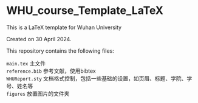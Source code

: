 # WHU_course_Template_LaTeX
This is a LaTeX template for Wuhan University

Created on 30 April 2024.

This repository contains the following files:

`main.tex` 主文件\
`reference.bib` 参考文献，使用bibtex\
`WHUReport.sty` 文档格式控制，包括一些基础的设置，如页眉、标题、学院、学号、姓名等\
`figures` 放置图片的文件夹

